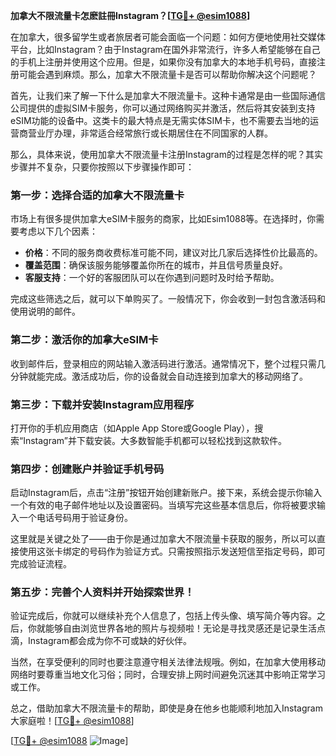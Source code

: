 **加拿大不限流量卡怎麽註冊Instagram？[[TG💪+ @esim1088](https://t.me/s/esim1088)]**

在加拿大，很多留学生或者旅居者可能会面临一个问题：如何方便地使用社交媒体平台，比如Instagram？由于Instagram在国外非常流行，许多人希望能够在自己的手机上注册并使用这个应用。但是，如果你没有加拿大的本地手机号码，直接注册可能会遇到麻烦。那么，加拿大不限流量卡是否可以帮助你解决这个问题呢？

首先，让我们来了解一下什么是加拿大不限流量卡。这种卡通常是由一些国际通信公司提供的虚拟SIM卡服务，你可以通过网络购买并激活，然后将其安装到支持eSIM功能的设备中。这类卡的最大特点是无需实体SIM卡，也不需要去当地的运营商营业厅办理，非常适合经常旅行或长期居住在不同国家的人群。

那么，具体来说，使用加拿大不限流量卡注册Instagram的过程是怎样的呢？其实步骤并不复杂，只要你按照以下步骤操作即可：

### 第一步：选择合适的加拿大不限流量卡

市场上有很多提供加拿大eSIM卡服务的商家，比如Esim1088等。在选择时，你需要考虑以下几个因素：
- **价格**：不同的服务商收费标准可能不同，建议对比几家后选择性价比最高的。
- **覆盖范围**：确保该服务能够覆盖你所在的城市，并且信号质量良好。
- **客服支持**：一个好的客服团队可以在你遇到问题时及时给予帮助。

完成这些筛选之后，就可以下单购买了。一般情况下，你会收到一封包含激活码和使用说明的邮件。

### 第二步：激活你的加拿大eSIM卡

收到邮件后，登录相应的网站输入激活码进行激活。通常情况下，整个过程只需几分钟就能完成。激活成功后，你的设备就会自动连接到加拿大的移动网络了。

### 第三步：下载并安装Instagram应用程序

打开你的手机应用商店（如Apple App Store或Google Play），搜索“Instagram”并下载安装。大多数智能手机都可以轻松找到这款软件。

### 第四步：创建账户并验证手机号码

启动Instagram后，点击“注册”按钮开始创建新账户。接下来，系统会提示你输入一个有效的电子邮件地址以及设置密码。当填写完这些基本信息后，你将被要求输入一个电话号码用于验证身份。

这里就是关键之处了——由于你是通过加拿大不限流量卡获取的服务，所以可以直接使用这张卡绑定的号码作为验证方式。只需按照指示发送短信至指定号码，即可完成验证流程。

### 第五步：完善个人资料并开始探索世界！

验证完成后，你就可以继续补充个人信息了，包括上传头像、填写简介等内容。之后，你就能够自由浏览世界各地的照片与视频啦！无论是寻找灵感还是记录生活点滴，Instagram都会成为你不可或缺的好伙伴。

当然，在享受便利的同时也要注意遵守相关法律法规哦。例如，在加拿大使用移动网络时要尊重当地文化习俗；同时，合理安排上网时间避免沉迷其中影响正常学习或工作。

总之，借助加拿大不限流量卡的帮助，即使是身在他乡也能顺利地加入Instagram大家庭啦！[[TG💪+ @esim1088](https://t.me/s/esim1088)]

[[TG💪+ @esim1088](https://t.me/s/esim1088) ![Image](https://i.postimg.cc/4NQfJmqS/Snipaste-2025-05-13-00-14-12.png)]